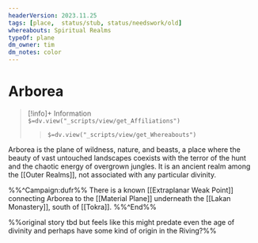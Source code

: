 ```yaml
---
headerVersion: 2023.11.25
tags: [place,  status/stub, status/needswork/old]
whereabouts: Spiritual Realms
typeOf: plane
dm_owner: tim
dm_notes: color
---
```

# Arborea
>[!info]+ Information  
> `$=dv.view("_scripts/view/get_Affiliations")`  
>> `$=dv.view("_scripts/view/get_Whereabouts")`

Arborea is the plane of wildness, nature, and beasts, a place where the beauty of vast untouched landscapes coexists with the terror of the hunt and the chaotic energy of overgrown jungles. It is an ancient realm among the [[Outer Realms]], not associated with any particular divinity.

%%^Campaign:dufr%%
There is a known [[Extraplanar Weak Point]] connecting Arborea to the [[Material Plane]] underneath the [[Lakan Monastery]], south of [[Tokra]].
%%^End%%

%%original story tbd but feels like this might predate even the age of divinity and perhaps have some kind of origin in the Riving?%%
